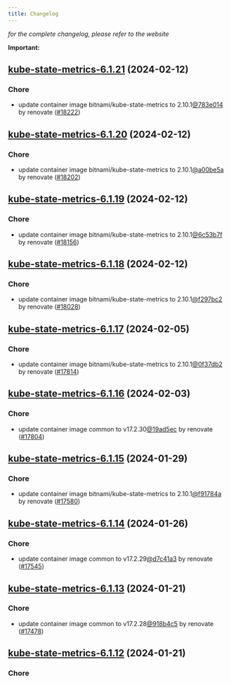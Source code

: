 ```yaml
---
title: Changelog
---
```



*for the complete changelog, please refer to the website*

**Important:**






## [kube-state-metrics-6.1.21](https://github.com/truecharts/charts/compare/kube-state-metrics-6.1.20...kube-state-metrics-6.1.21) (2024-02-12)

### Chore



- update container image bitnami/kube-state-metrics to 2.10.1[@783e014](https://github.com/783e014) by renovate ([#18222](https://github.com/truecharts/charts/issues/18222))


## [kube-state-metrics-6.1.20](https://github.com/truecharts/charts/compare/kube-state-metrics-6.1.19...kube-state-metrics-6.1.20) (2024-02-12)

### Chore



- update container image bitnami/kube-state-metrics to 2.10.1[@a00be5a](https://github.com/a00be5a) by renovate ([#18202](https://github.com/truecharts/charts/issues/18202))


## [kube-state-metrics-6.1.19](https://github.com/truecharts/charts/compare/kube-state-metrics-6.1.18...kube-state-metrics-6.1.19) (2024-02-12)

### Chore



- update container image bitnami/kube-state-metrics to 2.10.1[@6c53b7f](https://github.com/6c53b7f) by renovate ([#18156](https://github.com/truecharts/charts/issues/18156))


## [kube-state-metrics-6.1.18](https://github.com/truecharts/charts/compare/kube-state-metrics-6.1.17...kube-state-metrics-6.1.18) (2024-02-12)

### Chore



- update container image bitnami/kube-state-metrics to 2.10.1[@f297bc2](https://github.com/f297bc2) by renovate ([#18028](https://github.com/truecharts/charts/issues/18028))


## [kube-state-metrics-6.1.17](https://github.com/truecharts/charts/compare/kube-state-metrics-6.1.16...kube-state-metrics-6.1.17) (2024-02-05)

### Chore



- update container image bitnami/kube-state-metrics to 2.10.1[@0f37db2](https://github.com/0f37db2) by renovate ([#17814](https://github.com/truecharts/charts/issues/17814))


## [kube-state-metrics-6.1.16](https://github.com/truecharts/charts/compare/kube-state-metrics-6.1.15...kube-state-metrics-6.1.16) (2024-02-03)

### Chore



- update container image common to v17.2.30[@19ad5ec](https://github.com/19ad5ec) by renovate ([#17804](https://github.com/truecharts/charts/issues/17804))


## [kube-state-metrics-6.1.15](https://github.com/truecharts/charts/compare/kube-state-metrics-6.1.14...kube-state-metrics-6.1.15) (2024-01-29)

### Chore



- update container image bitnami/kube-state-metrics to 2.10.1[@f91784a](https://github.com/f91784a) by renovate ([#17580](https://github.com/truecharts/charts/issues/17580))


## [kube-state-metrics-6.1.14](https://github.com/truecharts/charts/compare/kube-state-metrics-6.1.13...kube-state-metrics-6.1.14) (2024-01-26)

### Chore



- update container image common to v17.2.29[@d7c41a3](https://github.com/d7c41a3) by renovate ([#17545](https://github.com/truecharts/charts/issues/17545))


## [kube-state-metrics-6.1.13](https://github.com/truecharts/charts/compare/kube-state-metrics-6.1.12...kube-state-metrics-6.1.13) (2024-01-21)

### Chore



- update container image common to v17.2.28[@918b4c5](https://github.com/918b4c5) by renovate ([#17478](https://github.com/truecharts/charts/issues/17478))


## [kube-state-metrics-6.1.12](https://github.com/truecharts/charts/compare/kube-state-metrics-6.1.11...kube-state-metrics-6.1.12) (2024-01-21)

### Chore

